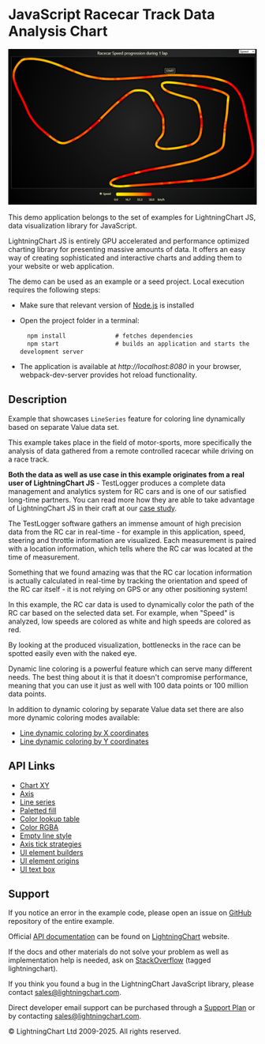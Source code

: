 # JavaScript Racecar Track Data Analysis Chart

![JavaScript Racecar Track Data Analysis Chart](linePaletteValue-darkGold.png)

This demo application belongs to the set of examples for LightningChart JS, data visualization library for JavaScript.

LightningChart JS is entirely GPU accelerated and performance optimized charting library for presenting massive amounts of data. It offers an easy way of creating sophisticated and interactive charts and adding them to your website or web application.

The demo can be used as an example or a seed project. Local execution requires the following steps:

-   Make sure that relevant version of [Node.js](https://nodejs.org/en/download/) is installed
-   Open the project folder in a terminal:

          npm install              # fetches dependencies
          npm start                # builds an application and starts the development server

-   The application is available at _http://localhost:8080_ in your browser, webpack-dev-server provides hot reload functionality.


## Description

Example that showcases `LineSeries` feature for coloring line dynamically based on separate Value data set.

This example takes place in the field of motor-sports, more specifically the analysis of data gathered from a remote controlled racecar while driving on a race track.

**Both the data as well as use case in this example originates from a real user of LightningChart JS** - TestLogger produces a complete data management and analytics system for RC cars and is one of our satisfied long-time partners. You can read more how they are able to take advantage of LightningChart JS in their craft at our [case study](https://lightningchart.com/news/data-analytics-for-racing-testlogger-case-study-lightningchart/).

The TestLogger software gathers an immense amount of high precision data from the RC car in real-time - for example in this application, speed, steering and throttle information are visualized. Each measurement is paired with a location information, which tells where the RC car was located at the time of measurement.

Something that we found amazing was that the RC car location information is actually calculated in real-time by tracking the orientation and speed of the RC car itself - it is not relying on GPS or any other positioning system!

In this example, the RC car data is used to dynamically color the path of the RC car based on the selected data set. For example, when "Speed" is analyzed, low speeds are colored as white and high speeds are colored as red.

By looking at the produced visualization, bottlenecks in the race can be spotted easily even with the naked eye.

Dynamic line coloring is a powerful feature which can serve many different needs. The best thing about it is that it doesn't compromise performance, meaning that you can use it just as well with 100 data points or 100 million data points.

In addition to dynamic coloring by separate Value data set there are also more dynamic coloring modes available:

-   [Line dynamic coloring by X coordinates](https://lightningchart.com/lightningchart-js-interactive-examples/examples/lcjs-example-0050-linePaletteX.html)
-   [Line dynamic coloring by Y coordinates](https://lightningchart.com/lightningchart-js-interactive-examples/examples/lcjs-example-0051-linePaletteY.html)


## API Links

* [Chart XY]
* [Axis]
* [Line series]
* [Paletted fill]
* [Color lookup table]
* [Color RGBA]
* [Empty line style]
* [Axis tick strategies]
* [UI element builders]
* [UI element origins]
* [UI text box]


## Support

If you notice an error in the example code, please open an issue on [GitHub][0] repository of the entire example.

Official [API documentation][1] can be found on [LightningChart][2] website.

If the docs and other materials do not solve your problem as well as implementation help is needed, ask on [StackOverflow][3] (tagged lightningchart).

If you think you found a bug in the LightningChart JavaScript library, please contact sales@lightningchart.com.

Direct developer email support can be purchased through a [Support Plan][4] or by contacting sales@lightningchart.com.

[0]: https://github.com/Arction/
[1]: https://lightningchart.com/lightningchart-js-api-documentation/
[2]: https://lightningchart.com
[3]: https://stackoverflow.com/questions/tagged/lightningchart
[4]: https://lightningchart.com/support-services/

© LightningChart Ltd 2009-2025. All rights reserved.


[Chart XY]: https://lightningchart.com/js-charts/api-documentation/v8.0.1/classes/ChartXY.html
[Axis]: https://lightningchart.com/js-charts/api-documentation/v8.0.1/classes/Axis.html
[Line series]: https://lightningchart.com/js-charts/api-documentation/v8.0.1/classes/LineSeries.html
[Paletted fill]: https://lightningchart.com/js-charts/api-documentation/v8.0.1/classes/PalettedFill.html
[Color lookup table]: https://lightningchart.com/js-charts/api-documentation/v8.0.1/classes/LUT.html
[Color RGBA]: https://lightningchart.com/js-charts/api-documentation/v8.0.1/functions/ColorRGBA.html
[Empty line style]: https://lightningchart.com/js-charts/api-documentation/v8.0.1/variables/emptyLine.html
[Axis tick strategies]: https://lightningchart.com/js-charts/api-documentation/v8.0.1/variables/AxisTickStrategies.html
[UI element builders]: https://lightningchart.com/js-charts/api-documentation/v8.0.1/variables/UIElementBuilders.html
[UI element origins]: https://lightningchart.com/js-charts/api-documentation/v8.0.1/variables/UIOrigins.html
[UI text box]: https://lightningchart.com/js-charts/api-documentation/v8.0.1/interfaces/UITextBox.html

